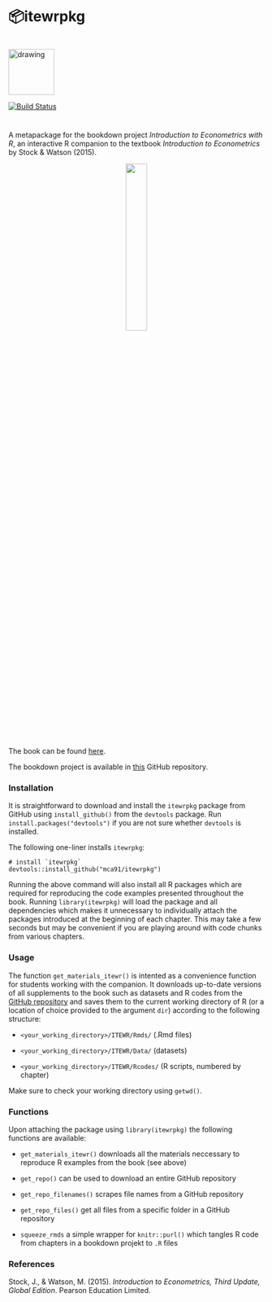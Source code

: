 # 📦itewrpkg 
<br>
<img src="https://travis-ci.com/images/logos/TravisCI-Full-Color.png" alt="drawing" width="90"/> 

[![Build Status](https://travis-ci.org/mca91/itewrpkg.svg?branch=master)](https://travis-ci.org/mca91/itewrpkg)
#

A metapackage for the bookdown project <i>Introduction to Econometrics with R</i>, an interactive R companion to the textbook <i>Introduction to Econometrics</i> by Stock &amp; Watson (2015).

<p align="center"><img align="center" src="https://github.com/mca91/EconometricsWithR/blob/master/docs/images/cover.png" width="29%" height="29%"></p>

The book can be found [here](https://www.econometrics-with-r.org/).

The bookdown project is available in [this](https://github.com/mca91/EconometricsWithR) GitHub repository.

### Installation

It is straightforward to download and install the `itewrpkg` package from GitHub using `install_github()` from the `devtools` package. Run `install.packages("devtools")` if you are not sure whether `devtools` is installed. 

The following one-liner installs `itewrpkg`:

```
# install `itewrpkg`
devtools::install_github("mca91/itewrpkg")
```

Running the above command will also install all R packages which are required for reproducing the code examples presented throughout the book. Running `library(itewrpkg)` will load the package and all dependencies which makes it unnecessary to individually attach the packages introduced at the beginning of each chapter. This may take a few seconds but may be convenient if you are playing around with code chunks from various chapters. 

### Usage

The function `get_materials_itewr()` is intented as a convenience function for students working with the companion. It downloads up-to-date versions of all supplements to the book such as datasets and R codes from the [GitHub repository](https://github.com/mca91/EconometricsWithR) and saves them to the current working directory of R (or a location of choice provided to the argument `dir`) according to the following structure:

- `<your_working_directory>/ITEWR/Rmds/` (.Rmd files)

- `<your_working_directory>/ITEWR/Data/` (datasets)

- `<your_working_directory>/ITEWR/Rcodes/` (R scripts, numbered by chapter)

Make sure to check your working directory using `getwd()`.

### Functions

Upon attaching the package using `library(itewrpkg)` the following functions are available:

- `get_materials_itewr()` downloads all the materials neccessary to reproduce R examples from the book (see above)

- `get_repo()` can be used to download an entire GitHub repository

- `get_repo_filenames()` scrapes file names from a GitHub repository

- `get_repo_files()` get all files from a specific folder in a GitHub repository

- `squeeze_rmds` a simple wrapper for `knitr::purl()` which tangles R code from chapters in a bookdown projekt to `.R` files

### References
Stock, J., & Watson, M. (2015). *Introduction to Econometrics, Third Update, Global Edition*. Pearson Education Limited.
